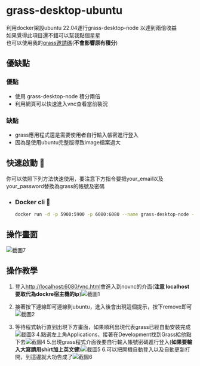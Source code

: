 # grass-desktop-ubuntu
利用docker架設ubuntu 22.04運行grass-desktop-node 以達到兩倍收益  
如果覺得此項目還不錯可以幫我點個星星  
也可以使用我的[grass邀請碼](https://app.getgrass.io/register/?referralCode=mdoUst0zZ4r5FQa)(**不會影響原有積分**)

## 優缺點
### 優點
* 使用 grass-desktop-node 積分兩倍
* 利用網頁可以快速進入vnc查看當前裝況
### 缺點
* grass應用程式還是需要使用者自行輸入帳密進行登入
* 因為是使用ubuntu完整版導致image檔案過大

## 快速啟動 🚀
你可以依照下列方法快速使用，要注意下方指令要把your_email以及your_password替換為grass的帳號及密碼
- ### Docker cli 🐳
  ```bash
  docker run -d -p 5900:5900 -p 6080:6080 --name grass-desktop-node -e email=your_email -e password=your_password jianzhe61/grass-desktop-ubuntu
  ```
## 操作畫面
![截圖7](https://github.com/JianZhe-github/grass-desktop-ubuntu/blob/main/截圖7.png)

  
## 操作教學
1. 登入[http://localhost:6080/vnc.html](http://localhost:6080/vnc.html)會進入到novnc的介面(**注意 localhost 要取代為dockre宿主機的ip**)![截圖1](https://github.com/JianZhe-github/grass-desktop-ubuntu/blob/main/截圖1.png)

2. 接著按下連線即可連線到ubuntu，進入後會出現這個提示，按下remove即可![截圖2](https://github.com/JianZhe-github/grass-desktop-ubuntu/blob/main/截圖2.png)
3. 等待程式執行直到出現下方畫面，如果順利出現代表grass已經自動安裝完成
![截圖3](https://github.com/JianZhe-github/grass-desktop-ubuntu/blob/main/截圖3.png)
4.點選左上角Applications，接著在Development找到Grass給他點下去![截圖4](https://github.com/JianZhe-github/grass-desktop-ubuntu/blob/main/截圖4.png)
5.出現grass程式介面後要自行輸入帳號密碼進行登入(**如果要輸入大寫請用shirt加上英文健**)![截圖5](https://github.com/JianZhe-github/grass-desktop-ubuntu/blob/main/截圖5.png)
6.可以把開機自動登入以及自動更新打開，到這邊就大功告成了![截圖6](https://github.com/JianZhe-github/grass-desktop-ubuntu/blob/main/截圖6.png)
